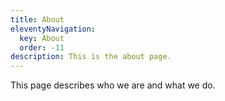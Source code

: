 ```yaml
---
title: About
eleventyNavigation:
  key: About
  order: -11
description: This is the about page.
---
```

This page describes who we are and what we do.
